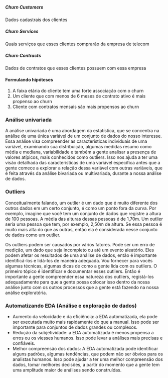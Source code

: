 ##### Churn Customers

Dados cadastrais dos clientes

##### Churn Services

Quais serviços que esses clientes comprarão da empresa de telecom

##### Churn Contracts

Dados de contratos que esses clientes possuem com essa empresa

#### Formulando hipóteses

01. A faixa etária do cliente tem uma forte associação com o churn
02. Um cliente que com menos de 6 meses de contrato ativo é mais propenso ao churn
03. Cliente com contratos mensais são mais propensos ao churn

### Análise univariada

A análise univariada é uma abordagem da estatística, que se concentra na análise de uma única variável de um conjunto de dados do nosso interesse. Essa análise visa compreender as características individuais de uma variável, examinando sua distribuição, algumas medidas resumo como média e mediana, variabilidade e também a gente analisar a presença de valores atípicos, mais conhecidos como outliers.
Isso nos ajuda a ter uma visão detalhada das características de uma variável específica antes que a gente comece a explorar a relação dessa variável com outras variáveis, que é feita através da análise bivariada ou multivariada, durante a nossa análise de dados.

### Outliers

Conceitualmente falando, um outlier é um dado que é muito diferente dos outros dados em um certo conjunto, é como um ponto fora da curva. Por exemplo, imagine que você tem um conjunto de dados que registre a altura de 100 pessoas. A média das alturas dessas pessoas é de 1,70m. Um outlier seria uma pessoa que tem, por exemplo, 2,50m de altura. Se essa pessoa é muito mais alta do que as outras, então ela é considerada nesse conjunto de dados como um outlier.

Os outliers podem ser causados por vários fatores. Pode ser um erro de medição, um dado que seja incompleto ou até um evento aleatório. Eles podem afetar os resultados de uma análise de dados, então é importante identificá-los e lidá-los de maneira adequada. Vou fornecer para vocês algumas técnicas, algumas dicas de como a gente lida com os outliers. O primeiro tópico é identificar e documentar esses outliers. Então é importante a gente compreender essa natureza dos outliers, registá-los adequadamente para que a gente possa colocar isso dentro da nossa análise junto com os outros processos que a gente está fazendo na nossa análise exploratória.

### Automatizando EDA (Análise e exploração de dados)

- Aumento da velocidade e da eficiência: a EDA automatizada, ela pode ser executada muito mais rapidamente do que a manual. Isso pode ser importante para conjuntos de dados grandes ou complexos.
- Redução da subjetividade: a EDA automatizada é menos propensa a erros ou os viesses humanos. Isso pode levar a análises mais precisas e confiáveis.
- Melhor compreensão dos dados: A EDA automatizada pode identificar alguns padrões, algumas tendências, que podem não ser óbvios para os analistas humanos. Isso pode ajudar a ter uma melhor compreensão dos dados, tomar melhores decisões, a partir do momento que a gente tem uma amplitude maior de análises sendo construídas.